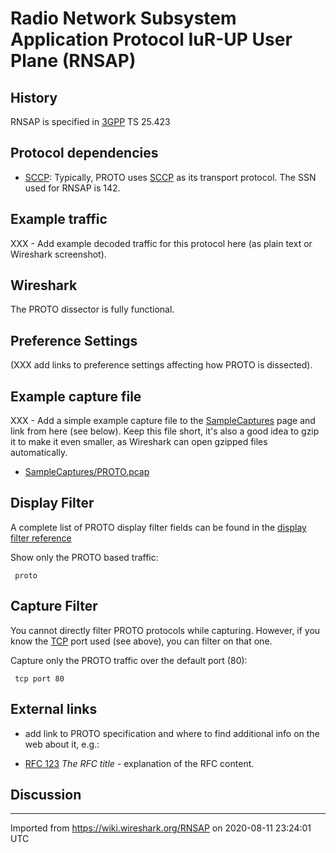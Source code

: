 # Radio Network Subsystem Application Protocol IuR-UP User Plane (RNSAP)

## History

RNSAP is specified in [3GPP](/3GPP) TS 25.423

## Protocol dependencies

  - [SCCP](/SCCP): Typically, PROTO uses [SCCP](/SCCP) as its transport protocol. The SSN used for RNSAP is 142.

## Example traffic

XXX - Add example decoded traffic for this protocol here (as plain text or Wireshark screenshot).

## Wireshark

The PROTO dissector is fully functional.

## Preference Settings

(XXX add links to preference settings affecting how PROTO is dissected).

## Example capture file

XXX - Add a simple example capture file to the [SampleCaptures](/SampleCaptures) page and link from here (see below). Keep this file short, it's also a good idea to gzip it to make it even smaller, as Wireshark can open gzipped files automatically.

  - [SampleCaptures/PROTO.pcap](uploads/__moin_import__/attachments/SampleCaptures/PROTO.pcap)

## Display Filter

A complete list of PROTO display filter fields can be found in the [display filter reference](http://www.wireshark.org/docs/dfref/protofirstletter/proto.html)

Show only the PROTO based traffic:

``` 
 proto 
```

## Capture Filter

You cannot directly filter PROTO protocols while capturing. However, if you know the [TCP](/TCP) port used (see above), you can filter on that one.

Capture only the PROTO traffic over the default port (80):

``` 
 tcp port 80 
```

## External links

  - add link to PROTO specification and where to find additional info on the web about it, e.g.:

  - [RFC 123](http://www.ietf.org/rfc/rfc123.txt) *The RFC title* - explanation of the RFC content.

## Discussion

---

Imported from https://wiki.wireshark.org/RNSAP on 2020-08-11 23:24:01 UTC
